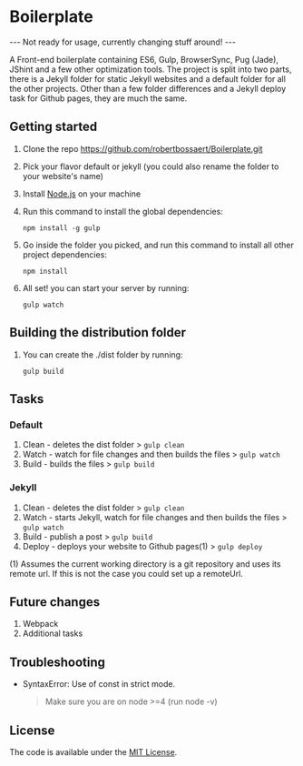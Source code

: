 # Boilerplate

--- Not ready for usage, currently changing stuff around! ---

A Front-end boilerplate containing ES6, Gulp, BrowserSync, Pug (Jade), JShint and a few other optimization tools.
The project is split into two parts, there is a Jekyll folder for static Jekyll websites and a default folder for all the other projects.
Other than a few folder differences and a Jekyll deploy task for Github pages, they are much the same.

## Getting started

1. Clone the repo https://github.com/robertbossaert/Boilerplate.git
2. Pick your flavor default or jekyll (you could also rename the folder to your website's name)
2. Install [Node.js](http://nodejs.org/) on your machine
3. Run this command to install the global dependencies:
    
    ```
    npm install -g gulp
    ```
4. Go inside the folder you picked, and run this command to install all other project dependencies:
    
    ```
    npm install
    ```
5. All set! you can start your server by running:
    
    ```
    gulp watch
    ```

## Building the distribution folder

1. You can create the ./dist folder by running:
    
    ```
    gulp build
    ```

## Tasks

### Default
1. Clean - deletes the dist folder > ```gulp clean```
2. Watch - watch for file changes and then builds the files > ```gulp watch```
3. Build - builds the files > ```gulp build```

### Jekyll
1. Clean - deletes the dist folder > ```gulp clean```
2. Watch - starts Jekyll, watch for file changes and then builds the files > ```gulp watch```
3. Build - publish a post > ```gulp build```
4. Deploy - deploys your website to Github pages(1) > ```gulp deploy```

(1) Assumes the current working directory is a git repository and uses its remote url. If this is not the case you could set up a remoteUrl.

## Future changes

1. Webpack
2. Additional tasks

## Troubleshooting

* SyntaxError: Use of const in strict mode.
    
    > Make sure you are on node >=4 (run node -v)

## License
The code is available under the [MIT License](/LICENSE).
